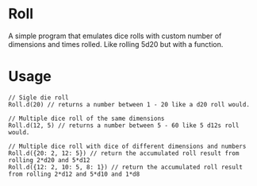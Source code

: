 # Roll
A simple program that emulates dice rolls with custom number of dimensions and times rolled. Like rolling 5d20 but with a function.

# Usage
```
// Sigle die roll
Roll.d(20) // returns a number between 1 - 20 like a d20 roll would.

// Multiple dice roll of the same dimensions
Roll.d(12, 5) // returns a number between 5 - 60 like 5 d12s roll would.

// Multiple dice roll with dice of different dimensions and numbers
Roll.d({20: 2, 12: 5}) // return the accumulated roll result from rolling 2*d20 and 5*d12
Roll.d({12: 2, 10: 5, 8: 1}) // return the accumulated roll result from rolling 2*d12 and 5*d10 and 1*d8
```
